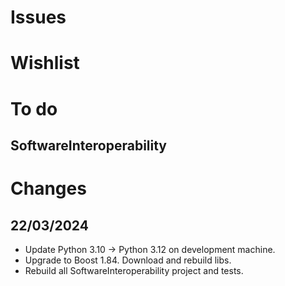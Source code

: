 # Issues

# Wishlist

# To do

## SoftwareInteroperability


# Changes
## 22/03/2024
* Update Python 3.10 -> Python 3.12 on development machine.
* Upgrade to Boost 1.84. Download and rebuild libs.
* Rebuild all SoftwareInteroperability project and tests.
